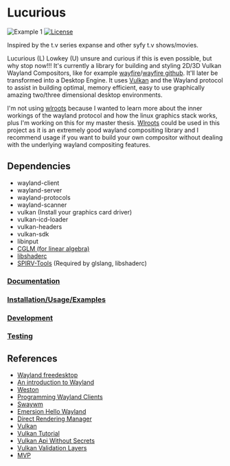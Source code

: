 # Lucurious
![Example 1](https://66.media.tumblr.com/76896cad1a8b07abc2ddd331dcc7403b/tumblr_oun56jf9mK1u2y46bo4_1280.jpg)
[![License](https://img.shields.io/badge/license-MIT-brightgreen.svg)](#license)

Inspired by the t.v series expanse and other syfy t.v shows/movies.

Lucurious (L) Lowkey (U) unsure and curious if this is even possible, but why stop now!!! It\'s currently a library for building and styling 2D/3D Vulkan Wayland Compositors, like for example [wayfire](https://wayfire.org/)/[wayfire github](https://github.com/WayfireWM/wayfire). It'll later be transformed into a Desktop Engine. It uses [Vulkan](https://www.khronos.org/vulkan/) and the Wayland protocol to assist in building optimal, memory efficient, easy to use graphically amazing two/three dimensional desktop environments.

I'm not using [wlroots](https://github.com/swaywm/wlroots) because I wanted to learn more about the inner workings of the wayland protocol and how the linux graphics stack works, plus I'm working on this for my master thesis. [Wlroots](https://github.com/swaywm/wlroots) could be used in this project as it is an extremely good wayland compositing library and I recommend usage if you want to build your own compositor without dealing with the underlying wayland compositing features.

## Dependencies
* wayland-client
* wayland-server
* wayland-protocols
* wayland-scanner
* vulkan (Install your graphics card driver)
* vulkan-icd-loader
* vulkan-headers
* vulkan-sdk
* libinput
* [CGLM (for linear algebra)](https://github.com/recp/cglm)
* [libshaderc](https://github.com/google/shaderc)
* [SPIRV-Tools](https://github.com/KhronosGroup/SPIRV-Tools) (Required by glslang, libshaderc)

### [Documentation](https://github.com/EasyIP2023/lucurious-docs)
### [Installation/Usage/Examples](https://github.com/EasyIP2023/lucurious/tree/development/examples)
### [Development](https://github.com/EasyIP2023/lucurious/tree/development/src)
### [Testing](https://github.com/EasyIP2023/lucurious/tree/development/tests)

## References
* [Wayland freedesktop](https://wayland.freedesktop.org/)
* [An introduction to Wayland](https://drewdevault.com/2017/06/10/Introduction-to-Wayland.html)
* [Weston](https://github.com/wayland-project/weston)
* [Programming Wayland Clients](https://jan.newmarch.name/Wayland/index.html)
* [Swaywm](https://github.com/swaywm)
* [Emersion Hello Wayland](https://github.com/emersion/hello-wayland)
* [Direct Rendering Manager](https://dri.freedesktop.org/wiki/DRM/)
* [Vulkan](https://vulkan.lunarg.com)
* [Vulkan Tutorial](https://vulkan-tutorial.com/)
* [Vulkan Api Without Secrets](https://software.intel.com/en-us/articles/api-without-secrets-introduction-to-vulkan-part-2)
* [Vulkan Validation Layers](https://gpuopen.com/using-the-vulkan-validation-layers/)
* [MVP](https://jsantell.com/model-view-projection)
